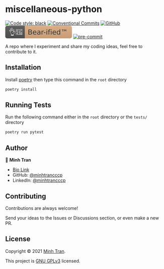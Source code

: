 # miscellaneous-python

[![Code style: black](https://img.shields.io/badge/code%20style-black-000000.svg)](https://github.com/psf/black)
[![Conventional Commits](https://img.shields.io/badge/Conventional%20Commits-1.0.0-yellow.svg)](https://conventionalcommits.org)
[![GitHub](https://img.shields.io/github/license/minhtrancccp/miscellaneous-python)](https://github.com/minhtrancccp/miscellaneous-python/blob/master/COPYING)
[![bear-ified](https://raw.githubusercontent.com/beartype/beartype-assets/main/badge/bear-ified.svg)](https://beartype.rtfd.io)
[![pre-commit](https://img.shields.io/badge/pre--commit-enabled-brightgreen?logo=pre-commit&logoColor=white)](https://github.com/pre-commit/pre-commit)

A repo where I experiment and share my coding ideas, feel free to contribute to it.

## Installation

Install [poetry](https://github.com/python-poetry/poetry#installation) then type this command in the `root` directory

```sh
poetry install
```

## Running Tests

Run the following command either in the `root` directory or the `tests/` directory

```sh
poetry run pytest
```

## Author

👤 **Minh Tran**

- [Bio Link](https://minhtran.bio.link/)
- GitHub: [@minhtrancccp](https://github.com/minhtrancccp)
- LinkedIn: [@minhtrancccp](https://linkedin.com/in/minhtrancccp)

## Contributing

Contributions are always welcome!

Send your ideas to the Issues or Discussions section, or even make a new PR.

## License

Copyright © 2021 [Minh Tran](https://github.com/minhtrancccp).

This project is [GNU GPLv3](https://github.com/minhtrancccp/miscellaneous-python/blob/master/COPYING) licensed.
